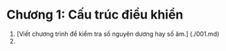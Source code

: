 # Chương 1: Cấu trúc điều khiển

  1. [Viết chương trình để kiểm tra số nguyên dương hay số âm.] (./001.md)
  2. 
  

